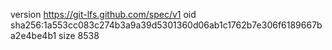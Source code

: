version https://git-lfs.github.com/spec/v1
oid sha256:1a553cc083c274b3a9a39d5301360d06ab1c1762b7e306f6189667ba2e4be4b1
size 8538
